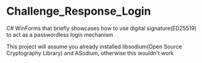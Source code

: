 # Challenge_Response_Login
C# WinForms that briefly showcases how to use digital signature(ED25519) to act as a passwordless login mechanism

This project will assume you already installed libsodium(Open Source Cryptography Library) and ASodium, otherwise
this wouldn't work
